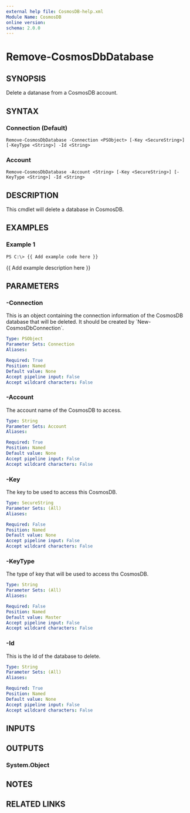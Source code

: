 ```yaml
---
external help file: CosmosDB-help.xml
Module Name: CosmosDB
online version: 
schema: 2.0.0
---
```


# Remove-CosmosDbDatabase

## SYNOPSIS
Delete a datanase from a CosmosDB account.

## SYNTAX

### Connection (Default)
```
Remove-CosmosDbDatabase -Connection <PSObject> [-Key <SecureString>] [-KeyType <String>] -Id <String>
```

### Account
```
Remove-CosmosDbDatabase -Account <String> [-Key <SecureString>] [-KeyType <String>] -Id <String>
```

## DESCRIPTION
This cmdlet will delete a database in CosmosDB.

## EXAMPLES

### Example 1
```
PS C:\> {{ Add example code here }}
```

{{ Add example description here }}

## PARAMETERS

### -Connection
This is an object containing the connection information of
the CosmosDB database that will be deleted.
It should be created
by \`New-CosmosDbConnection\`.

```yaml
Type: PSObject
Parameter Sets: Connection
Aliases: 

Required: True
Position: Named
Default value: None
Accept pipeline input: False
Accept wildcard characters: False
```

### -Account
The account name of the CosmosDB to access.

```yaml
Type: String
Parameter Sets: Account
Aliases: 

Required: True
Position: Named
Default value: None
Accept pipeline input: False
Accept wildcard characters: False
```

### -Key
The key to be used to access this CosmosDB.

```yaml
Type: SecureString
Parameter Sets: (All)
Aliases: 

Required: False
Position: Named
Default value: None
Accept pipeline input: False
Accept wildcard characters: False
```

### -KeyType
The type of key that will be used to access ths CosmosDB.

```yaml
Type: String
Parameter Sets: (All)
Aliases: 

Required: False
Position: Named
Default value: Master
Accept pipeline input: False
Accept wildcard characters: False
```

### -Id
This is the Id of the database to delete.

```yaml
Type: String
Parameter Sets: (All)
Aliases: 

Required: True
Position: Named
Default value: None
Accept pipeline input: False
Accept wildcard characters: False
```

## INPUTS

## OUTPUTS

### System.Object

## NOTES

## RELATED LINKS

